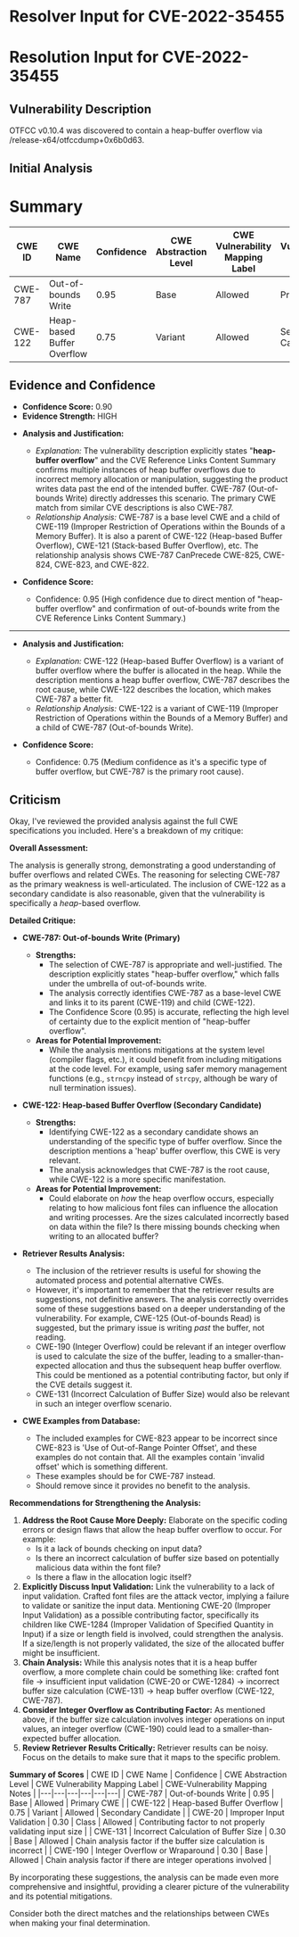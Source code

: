 # Resolver Input for CVE-2022-35455

# Resolution Input for CVE-2022-35455

## Vulnerability Description
OTFCC v0.10.4 was discovered to contain a heap-buffer overflow via /release-x64/otfccdump+0x6b0d63.

## Initial Analysis
# Summary
| CWE ID | CWE Name | Confidence | CWE Abstraction Level | CWE Vulnerability Mapping Label | CWE-Vulnerability Mapping Notes |
|---|---|---|---|---|---|
| CWE-787 | Out-of-bounds Write | 0.95 | Base | Allowed | Primary CWE |
| CWE-122 | Heap-based Buffer Overflow | 0.75 | Variant | Allowed | Secondary Candidate |

## Evidence and Confidence

*   **Confidence Score:** 0.90
*   **Evidence Strength:** HIGH

- **Analysis and Justification:**
  - *Explanation:* The vulnerability description explicitly states "**heap-buffer overflow**" and the CVE Reference Links Content Summary confirms multiple instances of heap buffer overflows due to incorrect memory allocation or manipulation, suggesting the product writes data past the end of the intended buffer. CWE-787 (Out-of-bounds Write) directly addresses this scenario. The primary CWE match from similar CVE descriptions is also CWE-787.
  - *Relationship Analysis:* CWE-787 is a base level CWE and a child of CWE-119 (Improper Restriction of Operations within the Bounds of a Memory Buffer). It is also a parent of CWE-122 (Heap-based Buffer Overflow), CWE-121 (Stack-based Buffer Overflow), etc. The relationship analysis shows CWE-787 CanPrecede CWE-825, CWE-824, CWE-823, and CWE-822.

- **Confidence Score:**
  - Confidence: 0.95 (High confidence due to direct mention of "heap-buffer overflow" and confirmation of out-of-bounds write from the CVE Reference Links Content Summary.)

---

- **Analysis and Justification:**
  - *Explanation:* CWE-122 (Heap-based Buffer Overflow) is a variant of buffer overflow where the buffer is allocated in the heap. While the description mentions a heap buffer overflow, CWE-787 describes the root cause, while CWE-122 describes the location, which makes CWE-787 a better fit.
  - *Relationship Analysis:* CWE-122 is a variant of CWE-119 (Improper Restriction of Operations within the Bounds of a Memory Buffer) and a child of CWE-787 (Out-of-bounds Write).

- **Confidence Score:**
  - Confidence: 0.75 (Medium confidence as it's a specific type of buffer overflow, but CWE-787 is the primary root cause).

## Criticism
Okay, I've reviewed the provided analysis against the full CWE specifications you included. Here's a breakdown of my critique:

**Overall Assessment:**

The analysis is generally strong, demonstrating a good understanding of buffer overflows and related CWEs. The reasoning for selecting CWE-787 as the primary weakness is well-articulated. The inclusion of CWE-122 as a secondary candidate is also reasonable, given that the vulnerability is specifically a *heap*-based overflow.

**Detailed Critique:**

*   **CWE-787: Out-of-bounds Write (Primary)**

    *   **Strengths:**
        *   The selection of CWE-787 is appropriate and well-justified.  The description explicitly states "heap-buffer overflow," which falls under the umbrella of out-of-bounds write.
        *   The analysis correctly identifies CWE-787 as a base-level CWE and links it to its parent (CWE-119) and child (CWE-122).
        *   The Confidence Score (0.95) is accurate, reflecting the high level of certainty due to the explicit mention of "heap-buffer overflow".
    *   **Areas for Potential Improvement:**
        *   While the analysis mentions mitigations at the system level (compiler flags, etc.), it could benefit from including mitigations at the code level. For example, using safer memory management functions (e.g., `strncpy` instead of `strcpy`, although be wary of null termination issues).

*   **CWE-122: Heap-based Buffer Overflow (Secondary Candidate)**

    *   **Strengths:**
        *   Identifying CWE-122 as a secondary candidate shows an understanding of the specific type of buffer overflow. Since the description mentions a 'heap' buffer overflow, this CWE is very relevant.
        *   The analysis acknowledges that CWE-787 is the root cause, while CWE-122 is a more specific manifestation.
    *   **Areas for Potential Improvement:**
        *   Could elaborate on *how* the heap overflow occurs, especially relating to how malicious font files can influence the allocation and writing processes.  Are the sizes calculated incorrectly based on data within the file?  Is there missing bounds checking when writing to an allocated buffer?

*   **Retriever Results Analysis:**

    *   The inclusion of the retriever results is useful for showing the automated process and potential alternative CWEs.
    *   However, it's important to remember that the retriever results are suggestions, not definitive answers. The analysis correctly overrides some of these suggestions based on a deeper understanding of the vulnerability.  For example, CWE-125 (Out-of-bounds Read) is suggested, but the primary issue is writing *past* the buffer, not reading.
    *   CWE-190 (Integer Overflow) could be relevant if an integer overflow is used to calculate the size of the buffer, leading to a smaller-than-expected allocation and thus the subsequent heap buffer overflow. This could be mentioned as a potential contributing factor, but only if the CVE details suggest it.
    *   CWE-131 (Incorrect Calculation of Buffer Size) would also be relevant in such an integer overflow scenario.

*   **CWE Examples from Database:**
    *   The included examples for CWE-823 appear to be incorrect since CWE-823 is 'Use of Out-of-Range Pointer Offset', and these examples do not contain that. All the examples contain 'invalid offset' which is something different.
    *   These examples should be for CWE-787 instead.
    *   Should remove since it provides no benefit to the analysis.

**Recommendations for Strengthening the Analysis:**

1.  **Address the Root Cause More Deeply:** Elaborate on the specific coding errors or design flaws that allow the heap buffer overflow to occur. For example:
    *   Is it a lack of bounds checking on input data?
    *   Is there an incorrect calculation of buffer size based on potentially malicious data within the font file?
    *   Is there a flaw in the allocation logic itself?
2.  **Explicitly Discuss Input Validation:** Link the vulnerability to a lack of input validation. Crafted font files are the attack vector, implying a failure to validate or sanitize the input data. Mentioning CWE-20 (Improper Input Validation) as a possible contributing factor, specifically its children like CWE-1284 (Improper Validation of Specified Quantity in Input) if a size or length field is involved, could strengthen the analysis. If a size/length is not properly validated, the size of the allocated buffer might be insufficient.
3.  **Chain Analysis:** While this analysis notes that it is a heap buffer overflow, a more complete chain could be something like: crafted font file -> insufficient input validation (CWE-20 or CWE-1284) -> incorrect buffer size calculation (CWE-131) -> heap buffer overflow (CWE-122, CWE-787).
4.  **Consider Integer Overflow as Contributing Factor:** As mentioned above, if the buffer size calculation involves integer operations on input values, an integer overflow (CWE-190) could lead to a smaller-than-expected buffer allocation.
5.  **Review Retriever Results Critically:** Retriever results can be noisy. Focus on the details to make sure that it maps to the specific problem.

**Summary of Scores**
| CWE ID | CWE Name | Confidence | CWE Abstraction Level | CWE Vulnerability Mapping Label | CWE-Vulnerability Mapping Notes |
|---|---|---|---|---|---|
| CWE-787 | Out-of-bounds Write | 0.95 | Base | Allowed | Primary CWE |
| CWE-122 | Heap-based Buffer Overflow | 0.75 | Variant | Allowed | Secondary Candidate |
| CWE-20 | Improper Input Validation | 0.30 | Class | Allowed | Contributing factor to not properly validating input size |
| CWE-131 | Incorrect Calculation of Buffer Size | 0.30 | Base | Allowed | Chain analysis factor if the buffer size calculation is incorrect |
| CWE-190 | Integer Overflow or Wraparound | 0.30 | Base | Allowed | Chain analysis factor if there are integer operations involved |

By incorporating these suggestions, the analysis can be made even more comprehensive and insightful, providing a clearer picture of the vulnerability and its potential mitigations.

Consider both the direct matches and the relationships between CWEs
when making your final determination.
        